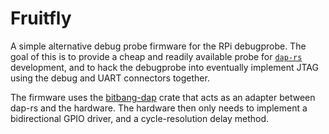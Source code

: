 Fruitfly
========

A simple alternative debug probe firmware for the RPi debugprobe. The goal of this is to provide a
cheap and readily available probe for [`dap-rs`]() development, and to hack the debugprobe into
eventually implement JTAG using the debug and UART connectors together.

The firmware uses the [bitbang-dap](https://github.com/bugadani/bitbang-dap) crate that acts as an
adapter between dap-rs and the hardware. The hardware then only needs to implement a bidirectional
GPIO driver, and a cycle-resolution delay method.
